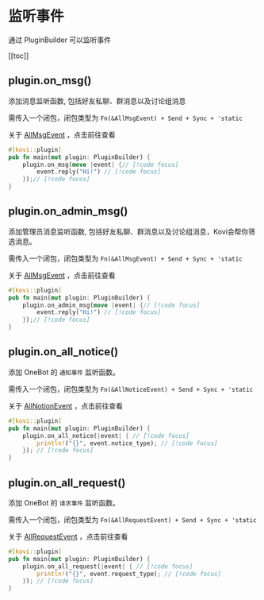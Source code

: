 # 监听事件

通过 PluginBuilder 可以监听事件

[[toc]]

## plugin.on_msg()

添加消息监听函数, 包括好友私聊、群消息以及讨论组消息

需传入一个闭包，闭包类型为 `Fn(&AllMsgEvent) + Send + Sync + 'static`

关于 [AllMsgEvent](/plugin/event#allmsgevent) ，点击前往查看

```rust
#[kovi::plugin]
pub fn main(mut plugin: PluginBuilder) {
    plugin.on_msg(move |event| {// [!code focus]
        event.reply("Hi!") // [!code focus]
    });// [!code focus]
}
```

## plugin.on_admin_msg()

添加管理员消息监听函数, 包括好友私聊、群消息以及讨论组消息，Kovi会帮你筛选消息。

需传入一个闭包，闭包类型为 `Fn(&AllMsgEvent) + Send + Sync + 'static`

关于 [AllMsgEvent](/plugin/event#allmsgevent) ，点击前往查看

```rust
#[kovi::plugin]
pub fn main(mut plugin: PluginBuilder) {
    plugin.on_admin_msg(move |event| {// [!code focus]
        event.reply("Hi!") // [!code focus]
    });// [!code focus]
}
```


## plugin.on_all_notice()

添加 OneBot 的 `通知事件` 监听函数。

需传入一个闭包，闭包类型为 `Fn(&AllNoticeEvent) + Send + Sync + 'static`

关于 [AllNotionEvent](/plugin/event#allnotionevent) ，点击前往查看

```rust
#[kovi::plugin]
pub fn main(mut plugin: PluginBuilder) {
    plugin.on_all_notice(|event| { // [!code focus]
        println!("{}", event.notice_type); // [!code focus]
    }); // [!code focus]
}
```

## plugin.on_all_request()

添加 OneBot 的 `请求事件` 监听函数。

需传入一个闭包，闭包类型为 `Fn(&AllRequestEvent) + Send + Sync + 'static`

关于 [AllRequestEvent](/plugin/event#allrequestevent) ，点击前往查看

```rust
#[kovi::plugin]
pub fn main(mut plugin: PluginBuilder) {
    plugin.on_all_request(|event| { // [!code focus]
        println!("{}", event.request_type); // [!code focus]
    }); // [!code focus]
}
```
